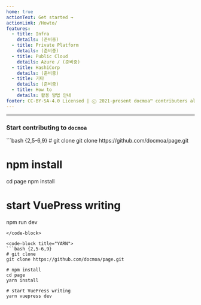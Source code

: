 ```yaml
---
home: true
actionText: Get started →
actionLink: /Howto/
features:
  - title: Infra
    details: (준비중)
  - title: Private Platform
    details: (준비중)
  - title: Public Cloud
    details: Azure / (준비중)
  - title: HashiCorp
    details: (준비중)
  - title: 기타
    details: (준비중)
  - title: How to
    details: 활용 방법 안내
footer: CC-BY-SA-4.0 Licensed | ⓒ 2021-present docmoa™ contributers all rights reserved.
---
```

---
### Start contributing to `docmoa`

<code-group>
<code-block title="NPM">
```bash {2,5-6,9}
# git clone
git clone https://github.com/docmoa/page.git

# npm install
cd page
npm install

# start VuePress writing
npm run dev
```
</code-block>

<code-block title="YARN">
```bash {2,5-6,9}
# git clone
git clone https://github.com/docmoa/page.git

# npm install
cd page
yarn install

# start VuePress writing
yarn vuepress dev
```
</code-block>
</code-group>
